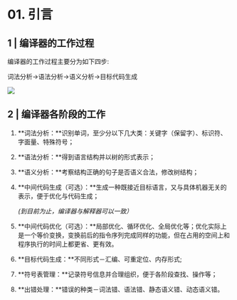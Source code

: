 # 01. 引言

## 1 | 编译器的工作过程

编译器的工作过程主要分为如下四步:

词法分析->语法分析->语义分析->目标代码生成

![](https://youpai.roccoshi.top/img/20210311090321.png)

## 2 | 编译器各阶段的工作

1. **词法分析：**识别单词，至少分以下几大类：关键字（保留字）、标识符、字面量、特殊符号；

2. **语法分析：**得到语言结构并以树的形式表示；

3. **语义分析：**考察结构正确的句子是否语义合法，修改树结构；

4. **中间代码生成（可选）：**生成一种既接近目标语言，又与具体机器无关的表示，便于优化与代码生成；

   *(到目前为止，编译器与解释器可以一致）*

5. **中间代码优化（可选）：**局部优化、循环优化、全局优化等；优化实际上是一个等价变换，变换前后的指令序列完成同样的功能，但在占用的空间上和程序执行的时间上都更省、更有效。

6. **目标代码生成：**不同形式－汇编、可重定位、内存形式;

7. **符号表管理：**记录符号信息并合理组织，便于各阶段查找、操作等；

8. **出错处理：**错误的种类－词法错、语法错、静态语义错、动态语义错。

